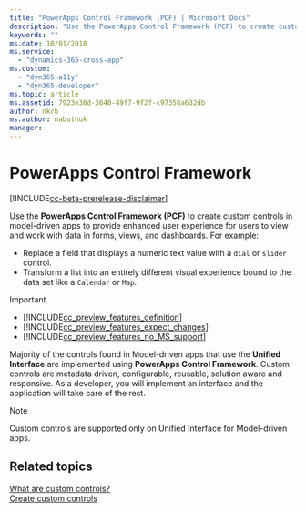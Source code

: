 ```yaml
---
title: "PowerApps Control Framework (PCF) | Microsoft Docs"
description: "Use the PowerApps Control Framework (PCF) to create custom controls to provide enhanced experience for people to view and work with data in forms, views, and dashboards."
keywords: ""
ms.date: 10/01/2018
ms.service:
  - "dynamics-365-cross-app"
ms.custom:
  - "dyn365-a11y"
  - "dyn365-developer"
ms.topic: article
ms.assetid: 7923e36d-3640-49f7-9f2f-c97358a632db
author: nkrb
ms.author: nabuthuk
manager: 
---
```


# PowerApps Control Framework

[!INCLUDE[cc-beta-prerelease-disclaimer](../../includes/cc-beta-prerelease-disclaimer.md)]

Use the **PowerApps Control Framework (PCF)** to create custom controls in model-driven apps to provide enhanced user experience for users to view and work with data in forms, views, and dashboards. For example:

- Replace a field that displays a numeric text value with a `dial` or `slider` control.
- Transform a list into an entirely different visual experience bound to the data set like a `Calendar` or `Map`.

> [!IMPORTANT]
> - [!INCLUDE[cc_preview_features_definition](../../includes/cc-preview-features-definition.md)] 
> - [!INCLUDE[cc_preview_features_expect_changes](../../includes/cc-preview-features-expect-changes.md)]  
> - [!INCLUDE[cc_preview_features_no_MS_support](../../includes/cc-preview-features-no-ms-support.md)]

Majority of the controls found in Model-driven apps that use the **Unified Interface** are implemented using **PowerApps Control Framework**. Custom controls are metadata driven, configurable, reusable, solution aware and responsive. As a developer, you will implement an interface and the application will take care of the rest.

> [!NOTE]
> Custom controls are supported only on Unified Interface for Model-driven apps.

## Related topics

[What are custom controls?](custom-controls-overview.md)<br/>
[Create custom controls](create-custom-controls-using-pcf.md)<br/>
